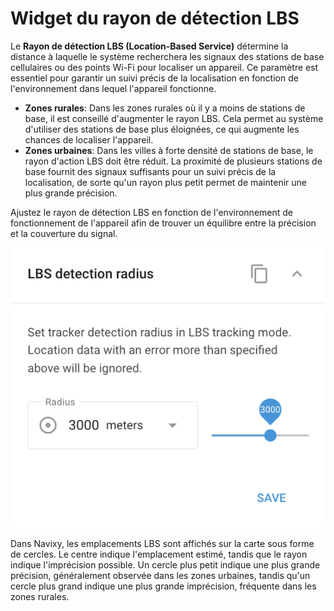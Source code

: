 # Widget du rayon de détection LBS

Le **Rayon de détection LBS (Location-Based Service)** détermine la distance à laquelle le système recherchera les signaux des stations de base cellulaires ou des points Wi-Fi pour localiser un appareil. Ce paramètre est essentiel pour garantir un suivi précis de la localisation en fonction de l'environnement dans lequel l'appareil fonctionne.

* **Zones rurales**: Dans les zones rurales où il y a moins de stations de base, il est conseillé d'augmenter le rayon LBS. Cela permet au système d'utiliser des stations de base plus éloignées, ce qui augmente les chances de localiser l'appareil.
* **Zones urbaines**: Dans les villes à forte densité de stations de base, le rayon d'action LBS doit être réduit. La proximité de plusieurs stations de base fournit des signaux suffisants pour un suivi précis de la localisation, de sorte qu'un rayon plus petit permet de maintenir une plus grande précision.

Ajustez le rayon de détection LBS en fonction de l'environnement de fonctionnement de l'appareil afin de trouver un équilibre entre la précision et la couverture du signal.

![](../../../guide-de-litilizateur/appareils-et-parametres/localisation-et-mouvement/attachments/image-20240815-180931.png)

Dans Navixy, les emplacements LBS sont affichés sur la carte sous forme de cercles. Le centre indique l'emplacement estimé, tandis que le rayon indique l'imprécision possible. Un cercle plus petit indique une plus grande précision, généralement observée dans les zones urbaines, tandis qu'un cercle plus grand indique une plus grande imprécision, fréquente dans les zones rurales.
